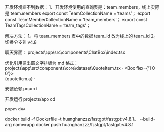 开发环境查不到数据：
1、开发环境使用的查询表是：team_members，线上实际是 team.members
    export const TeamCollectionName = ‘teams’；
    export const TeamMemberCollectionName = ‘team_members’；
    export const TeamTagsCollectionName = ‘team_tags’；

解决方法：
    1。将 team_members 表中的数据 team_id 改为线上的 team_id
    2。切换分支到 v4.8

    

聊天界面： 
    projects\app\src\components\ChatBox\index.tsx



优化引用弹出窗文字排版为 md 格式：
projects\app\src\components\core\dataset\QuoteItem.tsx
·
    <Box flex={‘1 0 0’}>
        <Box color={‘black’} fontFamily={‘Arial’}> 
        <Markdown
        source={quoteItem.q}
        showAnimation={false}
        />  
</Box>
        <Box color={‘myGray.600’}>{quoteItem.a}</Box>
    </Box>
·

安装依赖
pnpm i

开发运行
projects/app 
cd

pnpm dev

docker build -f Dockerfile -t huanghanzzz/fastgpt/fastgpt:v4.8.1。 --build-arg name=app
docker push huanghanzzz/fastgpt/fastgpt:v4.8.1